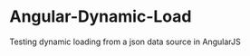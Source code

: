 Angular-Dynamic-Load
====================

Testing dynamic loading from a json data source in AngularJS
